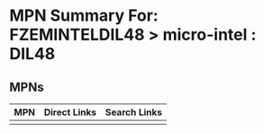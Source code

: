 



# MPN Summary For: FZEMINTELDIL48 > micro-intel : DIL48

## MPNs
  

|MPN|Direct Links|Search Links|
| :--- | :--- | :--- |
||||
